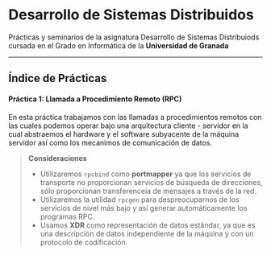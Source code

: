 Desarrollo de Sistemas Distribuidos
===================

Prácticas y seminarios de la asignatura Desarrollo de Sistemas Distribuiods cursada en el Grado en Informática de la **Universidad de Granada**

----------

Índice de Prácticas
-------------
#### Práctica 1: Llamada a Procedimiento Remoto (RPC)
En esta práctica trabajamos con las llamadas a procedimientos remotos con las cuales podemos operar bajo una arquitectura cliente - servidor en la cual abstraemos el hardware y el software subyacente de la máquina servidor así como los mecanimos de comunicación de datos.

> **Consideraciones**
> 
> - Utilizaremos `rpcbind` como **portmapper** ya que los servicios de transporte no proporcionan servicios de búsqueda de direcciones, sólo proporcionan transferenceia de mensajes a través de la red.
> - Utilizaremos la utilidad `rpcgen` para despreocuparnos de los servicios de nivel más bajo y así generar automáticamente los programas RPC.
> - Usamos **XDR** como representación de datos estándar, ya que es una descripción de datos independiente de la máquina y con un protocolo de codificación.

